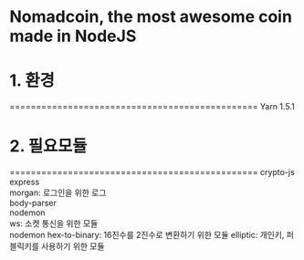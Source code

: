 ﻿Nomadcoin, the most awesome coin made in NodeJS
===============================================

# 1. 환경
===============================================
Yarn 1.5.1  

# 2. 필요모듈 
===============================================
crypto-js  
express  
morgan: 로그인을 위한 로그  
body-parser  
nodemon  
ws: 소켓 통신을 위한 모듈  
nodemon
hex-to-binary: 16진수를 2진수로 변환하기 위한 모듈
elliptic: 개인키, 퍼블릭키를 사용하기 위한 모듈
